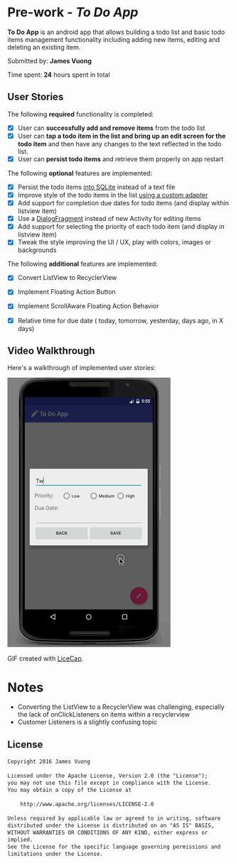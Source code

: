 # Pre-work - *To Do App*

**To Do App** is an android app that allows building a todo list and basic todo items management functionality including adding new items, editing and deleting an existing item.

Submitted by: **James Vuong**

Time spent: **24** hours spent in total

## User Stories

The following **required** functionality is completed:

* [x] User can **successfully add and remove items** from the todo list
* [x] User can **tap a todo item in the list and bring up an edit screen for the todo item** and then have any changes to the text reflected in the todo list.
* [x] User can **persist todo items** and retrieve them properly on app restart

The following **optional** features are implemented:

* [x] Persist the todo items [into SQLite](http://guides.codepath.com/android/Persisting-Data-to-the-Device#sqlite) instead of a text file
* [x] Improve style of the todo items in the list [using a custom adapter](http://guides.codepath.com/android/Using-an-ArrayAdapter-with-ListView)
* [x] Add support for completion due dates for todo items (and display within listview item)
* [x] Use a [DialogFragment](http://guides.codepath.com/android/Using-DialogFragment) instead of new Activity for editing items
* [x] Add support for selecting the priority of each todo item (and display in listview item)
* [x] Tweak the style improving the UI / UX, play with colors, images or backgrounds

The following **additional** features are implemented:

* [x] Convert ListView to RecyclerView
* [x] Implement Floating Action Button
* [x] Implement ScrollAware Floating Action Behavior
* [x] Relative time for due date ( today, tomorrow, yesterday, days ago, in X days)


## Video Walkthrough 

Here's a walkthrough of implemented user stories:

<img src='https://raw.githubusercontent.com/jvuonger/CodePath-Android-Prework-ToDoApp/master/screenCapture_4.gif' title='Video Walkthrough' width='' alt='Video Walkthrough' />


GIF created with [LiceCap](http://www.cockos.com/licecap/).

# Notes
* Converting the ListView to a RecyclerView was challenging, especially the lack of onClickListeners on items within a recyclerview
* Customer Listeners is a slightly confusing topic


## License

    Copyright 2016 James Vuong

    Licensed under the Apache License, Version 2.0 (the "License");
    you may not use this file except in compliance with the License.
    You may obtain a copy of the License at

        http://www.apache.org/licenses/LICENSE-2.0

    Unless required by applicable law or agreed to in writing, software
    distributed under the License is distributed on an "AS IS" BASIS,
    WITHOUT WARRANTIES OR CONDITIONS OF ANY KIND, either express or implied.
    See the License for the specific language governing permissions and
    limitations under the License.
